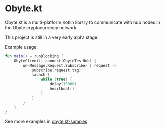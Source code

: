# Obyte.kt

Obyte.kt is a multi-platform Kotlin library to communicate with hub nodes in the Obyte cryptocurrency network.

This project is still in a very early alpha stage.

Example usage:
```kotlin
fun main() = runBlocking {
    ObyteClient().connect(ObyteTestHub) {
        on<Message.Request.Subscribe> { request ->
            subscribe(request.tag)
            launch {
                while (true) {
                    delay(15000)
                    heartbeat()
                }
            }
        }
    }
}
```

See more examples in [obyte.kt-samples](https://github.com/pmiklos/obyte.kt-samples)
